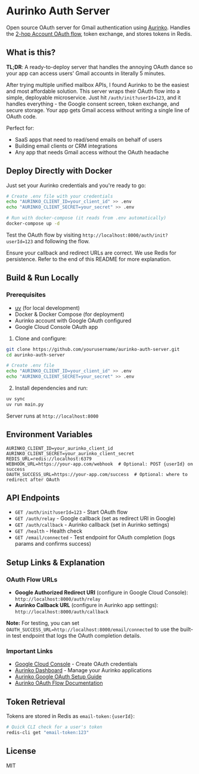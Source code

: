 # Aurinko Auth Server

Open source OAuth server for Gmail authentication using [Aurinko](https://aurinko.io). Handles the [2-hop Account OAuth flow](https://docs.aurinko.io/authentication/oauth-flow/account-oauth-flow), token exchange, and stores tokens in Redis.

## What is this?

**TL;DR**: A ready-to-deploy server that handles the annoying OAuth dance so your app can access users' Gmail accounts in literally 5 minutes.

After trying multiple unified mailbox APIs, I found Aurinko to be the easiest and most affordable solution. This server wraps their OAuth flow into a simple, deployable microservice. Just hit `/auth/init?userId=123`, and it handles everything - the Google consent screen, token exchange, and secure storage. Your app gets Gmail access without writing a single line of OAuth code.

Perfect for:
- SaaS apps that need to read/send emails on behalf of users
- Building email clients or CRM integrations  
- Any app that needs Gmail access without the OAuth headache

## Deploy Directly with Docker

Just set your Aurinko credentials and you're ready to go:

```bash
# Create .env file with your credentials
echo "AURINKO_CLIENT_ID=your_client_id" >> .env
echo "AURINKO_CLIENT_SECRET=your_secret" >> .env

# Run with docker-compose (it reads from .env automatically)
docker-compose up -d
```

Test the OAuth flow by visiting `http://localhost:8000/auth/init?userId=123` and following the flow.

Ensure your callback and redirect URLs are correct. We use Redis for persistence. Refer to the end of this README for more explanation.


## Build & Run Locally

### Prerequisites
- [uv](https://github.com/astral-sh/uv) (for local development)
- Docker & Docker Compose (for deployment)
- Aurinko account with Google OAuth configured
- Google Cloud Console OAuth app

1. Clone and configure:
```bash
git clone https://github.com/yourusername/aurinko-auth-server.git
cd aurinko-auth-server

# Create .env file
echo "AURINKO_CLIENT_ID=your_client_id" >> .env
echo "AURINKO_CLIENT_SECRET=your_secret" >> .env
```

2. Install dependencies and run:
```bash
uv sync
uv run main.py
```

Server runs at `http://localhost:8000`

## Environment Variables

```env
AURINKO_CLIENT_ID=your_aurinko_client_id
AURINKO_CLIENT_SECRET=your_aurinko_client_secret
REDIS_URL=redis://localhost:6379
WEBHOOK_URL=https://your-app.com/webhook  # Optional: POST {userId} on success
OAUTH_SUCCESS_URL=https://your-app.com/success  # Optional: where to redirect after OAuth
```

## API Endpoints

- `GET /auth/init?userId=123` - Start OAuth flow
- `GET /auth/relay` - Google callback (set as redirect URI in Google)
- `GET /auth/callback` - Aurinko callback (set in Aurinko settings)
- `GET /health` - Health check
- `GET /email/connected` - Test endpoint for OAuth completion (logs params and confirms success)

## Setup Links & Explanation

### OAuth Flow URLs
* **Google Authorized Redirect URI** (configure in Google Cloud Console): `http://localhost:8000/auth/relay`
* **Aurinko Callback URL** (configure in Aurinko app settings): `http://localhost:8000/auth/callback`

**Note:** For testing, you can set `OAUTH_SUCCESS_URL=http://localhost:8000/email/connected` to use the built-in test endpoint that logs the OAuth completion details.

### Important Links
* [Google Cloud Console](https://console.cloud.google.com/) - Create OAuth credentials
* [Aurinko Dashboard](https://app.aurinko.io/) - Manage your Aurinko applications  
* [Aurinko Google OAuth Setup Guide](https://docs.aurinko.io/authentication/google-oauth-setup)
* [Aurinko OAuth Flow Documentation](https://docs.aurinko.io/authentication/oauth-flow/account-oauth-flow)

## Token Retrieval

Tokens are stored in Redis as `email-token:{userId}`:

```bash
# Quick CLI check for a user's token
redis-cli get "email-token:123"
```

## License

MIT 